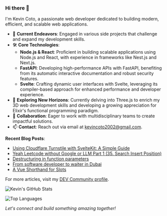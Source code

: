 ### Hi there 👋

I'm Kevin Coto, a passionate web developer dedicated to building modern, efficient, and scalable web applications.

- 🔭 **Current Endeavors**: Engaged in various side projects that challenge and expand my development skills.
- 🛠️ **Core Technologies**:
  - **Node.js & React**: Proficient in building scalable applications using Node.js and React, with experience in frameworks like Nest.js and Next.js.
  - **FastAPI**: Developing high-performance APIs with FastAPI, benefiting from its automatic interactive documentation and robust security features.
  - **Svelte**: Crafting dynamic user interfaces with Svelte, leveraging its compiler-based approach for enhanced performance and developer experience.
- 🌱 **Exploring New Horizons**: Currently delving into Three.js to enrich my 3D web development skills and developing a growing appreciation for Elixir's functional programming paradigm.
- 👯 **Collaboration**: Eager to work with multidisciplinary teams to create impactful solutions.
- 📫 **Contact**: Reach out via email at [kevincoto2002@gmail.com](mailto:kevincoto2002@gmail.com).

**Recent Blog Posts**:

<!-- BLOG-POST-LIST:START -->
- [Using Cloudflare Turnstile with SvelteKit: A Simple Guide](https://dev.to/kevincoto/using-cloudflare-turnstile-with-sveltekit-a-simple-guide-398k)
- [Yeah Leetcode without Google or LLM Part 1 &lpar;35. Search Insert Position&rpar;](https://dev.to/kevincoto/yeah-leetcode-without-google-or-llm-part-1-35-search-insert-position-4gpl)
- [Destructuring in function parameters](https://dev.to/kevincoto/destructuring-in-function-parameters-5gkb)
- [From software developer to waiter in Dubai](https://dev.to/kevincoto/from-software-developer-to-waiter-in-dubai-gfe)
- [A Vue Shorthand for Slots](https://dev.to/kevincoto/a-vue-shorthand-for-slots-ndh)
<!-- BLOG-POST-LIST:END -->

For more articles, visit my [DEV Community profile](https://dev.to/kevincoto).

![Kevin's GitHub Stats](https://github-readme-stats.vercel.app/api?username=kevincotocarrera&show_icons=true&theme=radical)

![Top Languages](https://github-readme-stats.vercel.app/api/top-langs/?username=kevincotocarrera&layout=compact&theme=radical)

*Let's connect and build something amazing together!*
